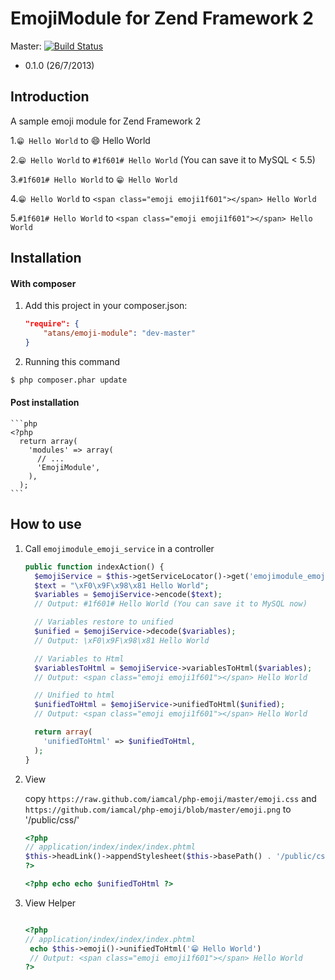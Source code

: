 EmojiModule for Zend Framework 2
================================

Master: [![Build Status](https://secure.travis-ci.org/atans/EmojiModule.png?branch=master)](http://travis-ci.org/atans/EmojiModule)

- 0.1.0 (26/7/2013)

Introduction
------------
A sample emoji module for Zend Framework 2

1.`😁 Hello World` to :smile: Hello World

2.`😁 Hello World` to `#1f601# Hello World` (You can save it to MySQL < 5.5)

3.`#1f601# Hello World` to `😁 Hello World`

4.`😁 Hello World` to `<span class="emoji emoji1f601"></span> Hello World`

5.`#1f601# Hello World` to `<span class="emoji emoji1f601"></span> Hello World`


Installation
------------

#### With composer

1. Add this project in your composer.json:

    ```json
    "require": {
        "atans/emoji-module": "dev-master"
    }
    ```

2. Running this command

  ```bash
  $ php composer.phar update
  ```

#### Post installation

    ```php
    <?php
      return array(
        'modules' => array(
          // ...
          'EmojiModule',
        ),
      );
    ```


How to use
-----------

1. Call `emojimodule_emoji_service` in a controller

    ```php
    public function indexAction() {
      $emojiService = $this->getServiceLocator()->get('emojimodule_emoji_service');
      $text = "\xF0\x9F\x98\x81 Hello World";
      $variables = $emojiService->encode($text);
      // Output: #1f601# Hello World (You can save it to MySQL now)

      // Variables restore to unified
      $unified = $emojiService->decode($variables);
      // Output: \xF0\x9F\x98\x81 Hello World

      // Variables to Html
      $variablesToHtml = $emojiService->variablesToHtml($variables);
      // Output: <span class="emoji emoji1f601"></span> Hello World

      // Unified to html
      $unifiedToHtml = $emojiService->unifiedToHtml($unified);
      // Output: <span class="emoji emoji1f601"></span> Hello World

      return array(
        'unifiedToHtml' => $unifiedToHtml,
      );
    }
    ```

2. View

    copy `https://raw.github.com/iamcal/php-emoji/master/emoji.css` and `https://github.com/iamcal/php-emoji/blob/master/emoji.png`
    to '/public/css/'

    ```php
    <?php
    // application/index/index/index.phtml
    $this->headLink()->appendStylesheet($this->basePath() . '/public/css/emoji.css');
    ?>

    <?php echo echo $unifiedToHtml ?>
    ```

3. View Helper

    ```php
    
    <?php
    // application/index/index/index.phtml
     echo $this->emoji()->unifiedToHtml('😁 Hello World')
     // Output: <span class="emoji emoji1f601"></span> Hello World
    ?>

    ```
